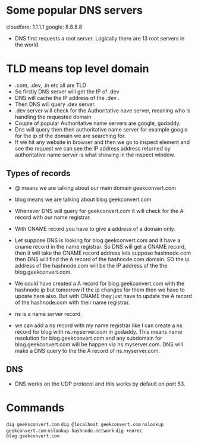 # Some popular DNS servers

cloudfare: 1.1.1.1
google: 8.8.8.8

- DNS first requests a root server. Logically there are 13 root servers in the world.

# TLD means top level domain

- .com, .dev, .in etc all are TLD
- So firstly DNS server will get the IP of .dev
- DNS will cache the IP address of the .dev .
- Then DNS will query .dev server.
- .dev server will check for the Authoritative nave server, meaning who is handling the requested domain
- Couple of popular Authoritative name servers are google, godaddy.
- Dns will query then then authoritative name server for example google for the ip of the domain we are searching for.
- If we hit any website in browser and then we go to inspect element and see the request we can see the IP address address returned by authoritative name server is what showing in the inspect window.

## Types of records

- @ means we are talking about our main domain geekconvert.com
- blog means we are talking about blog.geekconvert.com
- Whenever DNS will query for geekconvert.com it will check for the A record with our name registrar.
- With CNAME record you have to give a address of a domain only.
- Let suppose DNS is looking for blog.geekconvert.com and it have a cname record in the name registrar. So DNS will get a CNAME record, then it will take the CNAME record address lets suppose hashnode.com then DNS will find the A record of the hashnode.com domain. SO the ip address of the hashnode.com will be the IP address of the the blog.geekconvert.com.
- We could have created a A record for blog.geekconvert.com with the hashnode ip but tomorrow if the ip changes for them then we have to update here also. But with CNAME they just have to update the A record of the hashnode.com with their name registrar.

- ns is a name server record.
- we can add a ns record with my name registrar like I can create a ns record for blog with ns.myserver.com in godaddy. This means name resolution for blog.geekconvert.com and any subdomain for blog.geekconvert.com will be happen via ns.myserver.com. DNS will make a DNS query to the the A record of ns.myserver.com.

## DNS

- DNS works on the UDP protocol and this works by default on port 53.

# Commands

`dig geeksconvert.com`
`dig @localhost geekconvert.com`
`nslookup geekconvert.com`
`nslookup hashnode.network`
`dig +norec blog.geekconvert.com`
